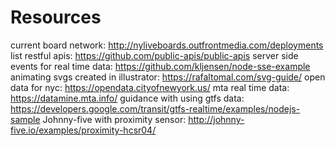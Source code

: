 # Resources

current board network: http://nyliveboards.outfrontmedia.com/deployments
list restful apis: https://github.com/public-apis/public-apis
server side events for real time data: https://github.com/kljensen/node-sse-example
animating svgs created in illustrator: https://rafaltomal.com/svg-guide/
open data for nyc: https://opendata.cityofnewyork.us/
mta real time data: https://datamine.mta.info/
guidance with using gtfs data: https://developers.google.com/transit/gtfs-realtime/examples/nodejs-sample
Johnny-five with proximity sensor: http://johnny-five.io/examples/proximity-hcsr04/
